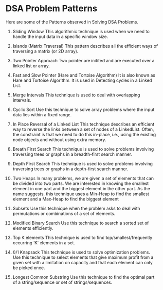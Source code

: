 # DSA Problem Patterns
Here are some of the Patterns observed in Solving DSA Problems.

1. Sliding Window
This algorithmic technique is used when we need to handle the input data in a specific window size.

2. Islands (Matrix Traversal)
This pattern describes all the efficient ways of traversing a matrix (or 2D array).

3. Two Pointer Approach
Two pointer are initited and are executed over a linked list or array.

4. Fast and Slow Pointer (Hare and Tortoise Algorithm)
It is also known as Hare and Tortoise Algorithm. It is used in Detecting cycles in a Linked List.

5. Merge Intervals 
This technique is used to deal with overlapping intervals.


6. Cyclic Sort
Use this technique to solve array problems where the input data lies within a fixed range.

7. In Place Reversal of a Linked List
This technique describes an efficient way to reverse the links between a set of nodes of a LinkedList. Often, the constraint is that we need to do this in-place, i.e., using the existing node objects and without using extra memory.

8. Breath First Search 
This technique is used to solve problems involving traversing trees or graphs in a breadth-first search manner.

9. Depth First Search 
This technique is used to solve problems involving traversing trees or graphs in a depth-first search manner.

10. Two Heaps
In many problems, we are given a set of elements that can be divided into two parts. We are interested in knowing the smallest element
in one part and the biggest element in the other part. As the name suggests, this technique uses a Min-Heap to find the smallest element and a Max-Heap to find the biggest element

11. Subsets
Use this technique when the problem asks to deal with permutations or combinations of a set of elements.

12. Modified Binary Search 
Use this technique to search a sorted set of elements efficiently. 

13. Top K elements
This technique is used to find top/smallest/frequently occurring ‘K’ elements in a set.

15. 0/1 Knapsack 
This technique is used to solve optimization problems. Use this technique to select elements that give maximum profit from a given set with a limitation on capacity and that each element can only be picked once. 

16. Longest Common Substring
Use this technique to find the optimal part of a string/sequence or set of strings/sequences.